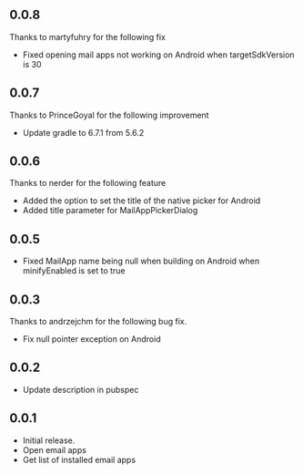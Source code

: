 ## 0.0.8
Thanks to martyfuhry for the following fix

* Fixed opening mail apps not working on Android when targetSdkVersion is 30

## 0.0.7
Thanks to PrinceGoyal for the following improvement

* Update gradle to 6.7.1 from 5.6.2

## 0.0.6
Thanks to nerder for the following feature

* Added the option to set the title of the native picker for Android
* Added title parameter for MailAppPickerDialog

## 0.0.5

* Fixed MailApp name being null when building on Android when minifyEnabled is set to true

## 0.0.3
Thanks to andrzejchm for the following bug fix.

* Fix null pointer exception on Android

## 0.0.2

* Update description in pubspec

## 0.0.1

* Initial release.
* Open email apps
* Get list of installed email apps
